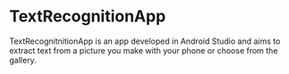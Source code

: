 # TextRecognitionApp
TextRecognitnitionApp is an app developed in Android Studio and aims to extract text from a picture you make with your phone or choose from the gallery.
